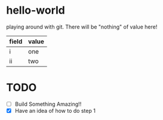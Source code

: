 # hello-world
playing around with git. There will be "nothing" of value here!

|field|value|
|----|----|
|i|one|
|ii|two|

# TODO
- [ ] Build Something Amazing!!
- [x] Have an idea of how to do step 1
